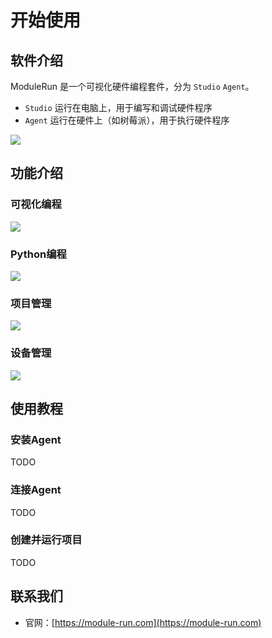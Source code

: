# 开始使用

## 软件介绍

ModuleRun 是一个可视化硬件编程套件，分为 `Studio` `Agent`。

- `Studio` 运行在电脑上，用于编写和调试硬件程序
- `Agent` 运行在硬件上（如树莓派），用于执行硬件程序

![](https://placehold.co/1280x800)

## 功能介绍

### 可视化编程

![](https://placehold.co/1280x800)

### Python编程

![](https://placehold.co/1280x800)

### 项目管理

![](https://placehold.co/1280x800)

### 设备管理

![](https://placehold.co/1280x800)

## 使用教程

### 安装Agent

TODO

### 连接Agent

TODO

### 创建并运行项目

TODO

## 联系我们

- 官网：[https://module-run.com](https://module-run.com)
